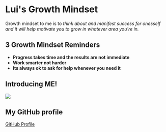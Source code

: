 # Lui's Growth Mindset

Growth mindset to me is to  *think about and manifest success for onesself and it will help motivate you to grow in whatever area you're in.* 
  
## 3 Growth Mindset Reminders

  + **Progress takes time and the results are not immediate**
  + **Work smarter not harder**
  + **Its always ok to ask for help whenever you need it**
  
## **Introducing ME!**

<img src="https://user-images.githubusercontent.com/123973434/215550625-725732c6-d94d-4126-aa88-ebe78efee1dd.png">

## **My GitHub profile**

[GitHub Profile](https://github.com/CrazyBallAdventure)
